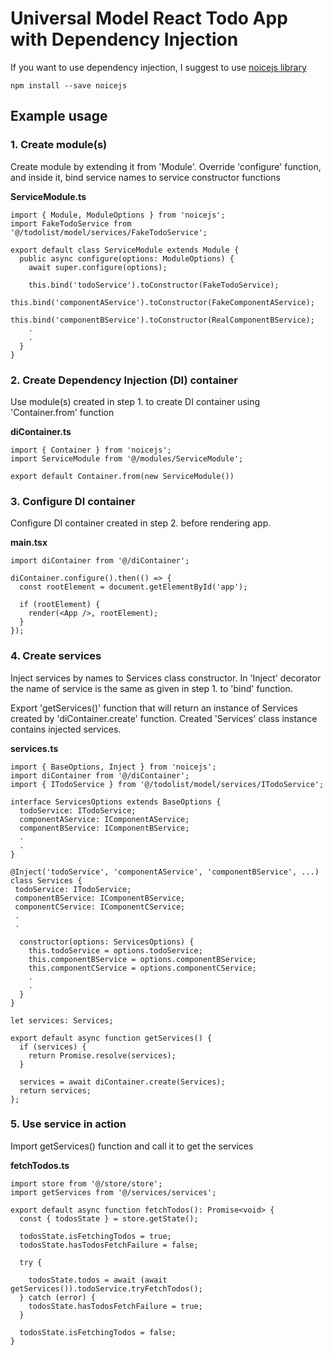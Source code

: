 # Universal Model React Todo App with Dependency Injection

If you want to use dependency injection, I suggest to use [noicejs library]

    npm install --save noicejs
    
## Example usage

### 1. Create module(s)
Create module by extending it from 'Module'. Override 'configure' function, and inside it, bind service names to
service constructor functions 

**ServiceModule.ts**

    import { Module, ModuleOptions } from 'noicejs';
    import FakeTodoService from '@/todolist/model/services/FakeTodoService';
    
    export default class ServiceModule extends Module {
      public async configure(options: ModuleOptions) {
        await super.configure(options);
    
        this.bind('todoService').toConstructor(FakeTodoService);
        this.bind('componentAService').toConstructor(FakeComponentAService);
        this.bind('componentBService').toConstructor(RealComponentBService);
        .
        .
      }
    }
    
### 2. Create Dependency Injection (DI) container
Use module(s) created in step 1. to create DI container using 'Container.from' function

**diContainer.ts**

    import { Container } from 'noicejs';
    import ServiceModule from '@/modules/ServiceModule';
    
    export default Container.from(new ServiceModule())
    

### 3. Configure DI container
Configure DI container created in step 2. before rendering app.

**main.tsx**
    
    import diContainer from '@/diContainer';

    diContainer.configure().then(() => {
      const rootElement = document.getElementById('app');
    
      if (rootElement) {
        render(<App />, rootElement);
      }
    });
    
### 4. Create services
Inject services by names to Services class constructor. In 'Inject' decorator the name of service is the same as
given in step 1. to 'bind' function.

Export 'getServices()' function that will return an instance of Services created by 'diContainer.create' function.
Created 'Services' class instance contains injected services.

**services.ts**

    import { BaseOptions, Inject } from 'noicejs';
    import diContainer from '@/diContainer';
    import { ITodoService } from '@/todolist/model/services/ITodoService';
    
    interface ServicesOptions extends BaseOptions {
      todoService: ITodoService;
      componentAService: IComponentAService;
      componentBService: IComponentBService;
      .
      .
    }
    
    @Inject('todoService', 'componentAService', 'componentBService', ...)
    class Services {
     todoService: ITodoService;
     componentBService: IComponentBService;
     componentCService: IComponentCService;
     .
     .
    
      constructor(options: ServicesOptions) {
        this.todoService = options.todoService;
        this.componentBService = options.componentBService;
        this.componentCService = options.componentCService;
        .
        .
      }
    }
    
    let services: Services;
    
    export default async function getServices() {
      if (services) {
        return Promise.resolve(services);
      }
    
      services = await diContainer.create(Services);
      return services;
    };

### 5. Use service in action
Import getServices() function and call it to get the services

**fetchTodos.ts**

    import store from '@/store/store';
    import getServices from '@/services/services';
    
    export default async function fetchTodos(): Promise<void> {
      const { todosState } = store.getState();
    
      todosState.isFetchingTodos = true;
      todosState.hasTodosFetchFailure = false;
    
      try {
    
        todosState.todos = await (await getServices()).todoService.tryFetchTodos();
      } catch (error) {
        todosState.hasTodosFetchFailure = true;
      }
    
      todosState.isFetchingTodos = false;
    }

[noicejs library]: https://github.com/ssube/noicejs


